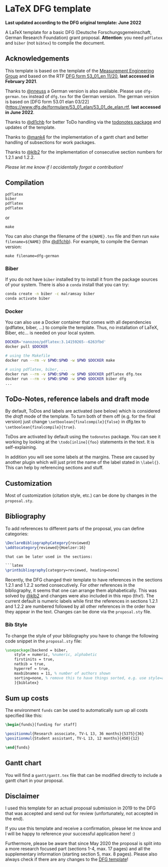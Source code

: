 # LaTeX DFG template 

__Last updated according to the DFG original template: June 2022__

A LaTeX template for a basic DFG (Deutsche Forschungsgemeinschaft, German Research Foundation) grant proposal. __Attention__: you need ``pdflatex`` and ``biber`` (not ``bibtex``) to compile the document. 

## Acknowledgements

This template is based on the template of the [Measurement Engineering Group](https://github.com/emtpb/proposal_dfg) and based on the RTF [DFG form 53_01_en 11/20](http://www.dfg.de/formulare/53_01_elan/53_01_en_elan.rtf), __last accessed in February 2021__.

Thanks to [@nneuss](https://github.com/nneuss) a German version is also available. Please use `dfg-german.tex` instead of `dfg.tex` for the German version. The german version is based on [DFG form 53.01 elan 03/22](https://www.dfg.de/formulare/53_01_elan/53_01_de_elan.rtf, __last accessed in June 2022__.

Thanks to [@dl1chb](https://github.com/dl1chb) for better ToDo handling via the [todonotes package](https://www.ctan.org/pkg/todonotes) and updates of the template.

Thanks to [@mank4](https://github.com/mank4) for the implementation of a gantt chart and better handling of subsections for work packages.

Thanks to [@klb2](https://github.com/klb2/dfg-proposal-template) for the implementation of consecutive section numbers for 1.2.1 and 1.2.2.

_Please let me know if I accidentally forgot a contribution!_

## Compilation

```bash
pdflatex
biber
pdflatex
pdflatex
```
or
```
make
```

You can also change the filename of the `${NAME}.tex` file and then run `make filename=${NAME}` (thx [@dl1chb](https://github.com/dl1chb)). For example, to compile the German version: 

```
make filename=dfg-german
```

### Biber
If you do not have ``biber`` installed try to install it from the package sources of your system. There is also a ``conda`` install that you can try:

```bash
conda create -n biber -c malramsay biber 
conda activate biber
```

### Docker
You can also use a Docker container that comes with all dependencies (pdflatex, biber, ...) to compile the template. Thus, no installation of LaTeX, Biber, etc... is needed on your local system.

```bash
DOCKER='nanozoo/pdflatex:3.14159265--6263fbd'
docker pull $DOCKER

# using the Makefile
docker run --rm -v $PWD:$PWD -w $PWD $DOCKER make

# using pdflatex, biber, ... 
docker run --rm -v $PWD:$PWD -w $PWD $DOCKER pdflatex dfg.tex
docker run --rm -v $PWD:$PWD -w $PWD $DOCKER biber dfg
...
```

## ToDo-Notes, reference labels and draft mode
By default, ToDos and labels are activated (see below) which is considered the _draft_ mode of the template. To turn both of them off (e.g. for the final version) just change `\setboolean{finalcompile}{false}` in dfg.tex to `\setboolean{finalcompile}{true}`.

ToDos are activated by default using the `todonotes` package. You can see it working by looking at the `\todo[inline]{foo}` statements in the text. It is self-explaining.

In addition you will see some labels at the margins. These are caused by another plugin which will just print the name of the label stated in `\label{}`. This can help by referencing sections and stuff.


## Customization

Most of customization (citation style, etc.) can be done by changes in the `proposal.sty`.

## Bibliography

To add references to different parts of the proposal, you can define categories:

```latex
\DeclareBibliographyCategory{reviewed}
\addtocategory{reviewed}{Hoelzer:16}

that can be later used in the sections:

```latex
\printbibliography[category=reviewed, heading=none]
```

Recently, the DFG changed their template to have references in the sections 1.2.1 and 1.2.2 sorted consecutively. For other references in the bibliography, it seems that one can arrange them alphabetically. This was solved by [@klb2](https://github.com/klb2/dfg-proposal-template) and changes were also included in this repo (thx!). The current default is numeric labels while first the references in sections 1.2.1 and 1.2.2 are numbered followed by all other references in the order how they appear in the text. Changes can be done via the `proposal.sty` file.

### Bib Style

To change the style of your bibliography you have to change the following code snippet in the ``proposal.sty`` file:

```latex
\usepackage[backend = biber,
    style = numeric, %numeric, alphabetic
    firstinits = true,
    natbib = true,
    hyperref = true,
    maxbibnames = 11, % number of authors shown
    sorting=none, % remove this to have things sorted, e.g. use style=alphabetic
    ]{biblatex}
```

## Sum up costs

The environment `funds` can be used to automatically sum up all costs specified like this:

```latex
\begin{funds}[funding for staff]

\positionmul{Research associate, TV-L 13, 36 months}{5375}{36}
\positionmul{Student assistant, TV-L 13, 12 months}{450}{12}

\end{funds}
```

## Gantt chart

You will find a `gantt/gantt.tex` file that can be modified directly to include a gantt chart in your proposal.  

## Disclaimer

I used this template for an actual proposal submission in 2019 to the DFG that was accepted and send out for review (unfortunately, not accepted in the end). 

If you use this template and receive a confirmation, please let me know and I will be happy to reference your successful application here! :)

Furthermore, please be aware that since May 2020 the proposal is split into a more research focused part (sections 1-4, max. 17 pages) and all the supplementary information (starting section 5, max. 8 pages). Please also always check if there are any changes to the [DFG template](https://www.dfg.de/foerderung/programme/einzelfoerderung/sachbeihilfe/formulare_merkblaetter/index.jsp)!


